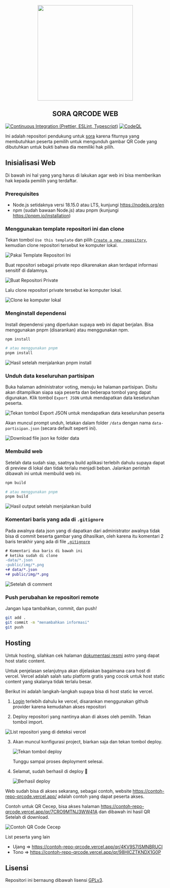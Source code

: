<p align="center">
   <img width="300" height="300" src="./public/sora.png" />
   <h2 align="center">SORA QRCODE WEB</h2>

[![Continuous Integration (Prettier, ESLint, Typescript)](https://github.com/reacto11mecha/sora-qrcode-web/actions/workflows/ci.yml/badge.svg)](https://github.com/reacto11mecha/sora-qrcode-web/actions/workflows/ci.yml) [![CodeQL](https://github.com/reacto11mecha/sora-qrcode-web/actions/workflows/github-code-scanning/codeql/badge.svg)](https://github.com/reacto11mecha/sora-qrcode-web/actions/workflows/github-code-scanning/codeql)

</p>

Ini adalah repositori pendukung untuk [sora](https://github.com/reacto11mecha/sora) karena fiturnya yang membutuhkan peserta pemilih untuk mengunduh gambar QR Code yang dibutuhkan untuk bukti bahwa dia memiliki hak pilih.

## Inisialisasi Web

Di bawah ini hal yang yang harus di lakukan agar web ini bisa memberikan hak kepada pemilih yang terdaftar.

### Prerequisites

- Node.js setidaknya versi 18.15.0 atau LTS, kunjungi https://nodejs.org/en
- npm (sudah bawaan Node.js) atau pnpm (kunjungi https://pnpm.io/installation)

### Menggunakan template repositori ini dan clone

Tekan tombol `Use this template` dan pilih [`Create a new repository`](https://github.com/reacto11mecha/sora-qrcode-web/generate), kemudian clone repositori tersebut ke komputer lokal.

![Pakai Template Repositori Ini](./assets/001-pakai-template.png)

Buat repositori sebagai private repo dikarenakan akan terdapat informasi sensitif di dalamnya.

![Buat Repositori Private](./assets/002-buat-repositori.png)

Lalu clone repositori private tersebut ke komputer lokal.

![Clone ke komputer lokal](./assets/003-clone-ke-local.png)

### Menginstall dependensi

Install dependensi yang diperlukan supaya web ini dapat berjalan. Bisa menggunakan pnpm (disarankan) atau menggunakan npm.

```sh
npm install

# atau menggunakan pnpm
pnpm install
```

![Hasil setelah menjalankan pnpm install](./assets/004-install-dependensi.png)

### Unduh data keseluruhan partisipan

Buka halaman administrator voting, menuju ke halaman partisipan. Disitu akan ditampilkan siapa saja peserta dan beberapa tombol yang dapat digunakan. Klik tombol `Export JSON` untuk mendapatkan data keseluruhan peserta.

![Tekan tombol Export JSON untuk mendapatkan data keseluruhan peserta](./assets/005-export-json.png)

Akan muncul prompt unduh, letakan dalam folder `/data` dengan nama `data-partisipan.json` (secara default seperti ini).

![Download file json ke folder data](./assets/006-download-data.png)

### Membuild web

Setelah data sudah siap, saatnya build aplikasi terlebih dahulu supaya dapat di preview di lokal dan tidak terlalu menjadi beban. Jalankan perintah dibawah ini untuk membuild web ini.

```sh
npm build

# atau menggunakan pnpm
pnpm build
```

![Hasil output setelah menjalankan build](./assets/007-run-build.png)

### Komentari baris yang ada di `.gitignore`

Pada awalnya data json yang di dapatkan dari administrator awalnya tidak bisa di commit beserta gambar yang dihasilkan, oleh karena itu komentari 2 baris terakhir yang ada di file [`.gitignore`](./.gitignore)

```diff
# Komentari dua baris di bawah ini
# ketika sudah di clone
-data/*.json
-public/img/*.png
+# data/*.json
+# public/img/*.png
```

![Setelah di comment](./assets/008-setelah-comment-gitignore.png)

### Push perubahan ke repositori remote

Jangan lupa tambahkan, commit, dan push!

```sh
git add .
git commit -m "menambahkan informasi"
git push
```

## Hosting

Untuk hosting, silahkan cek halaman [dokumentasi resmi](https://docs.astro.build/en/guides/deploy/) astro yang dapat host static content.

Untuk penjelasan selanjutnya akan dijelaskan bagaimana cara host di vercel. Vercel adalah salah satu platform gratis yang cocok untuk host static content yang skalanya tidak terlalu besar.

Berikut ini adalah langkah-langkah supaya bisa di host static ke vercel.

1. [Login](https://vercel.com/login) terlebih dahulu ke vercel, disarankan menggunakan github provider karena kemudahan akses repositori

2. Deploy repositori yang nantinya akan di akses oleh pemilih. Tekan tombol import.

![List repositori yang di deteksi vercel](./assets/009-pilih-project.png)

3. Akan muncul konfigurasi project, biarkan saja dan tekan tombol deploy.

   ![Tekan tombol deploy](./assets/010-deploy.png)

   Tunggu sampai proses deployment selesai.

4. Selamat, sudah berhasil di deploy 🚀

   ![Berhasil deploy](./assets/011-berhasil-deploy.png)

Web sudah bisa di akses sekarang, sebagai contoh, website https://contoh-repo-qrcode.vercel.app/ adalah contoh yang dapat peserta akses.

Contoh untuk QR Cecep, bisa akses halaman https://contoh-repo-qrcode.vercel.app/qr/7CRO9MTNJ3WW41A dan dibawah ini hasil QR Setelah di download.

![Contoh QR Code Cecep](./assets/qr-cecep.png)

List peserta yang lain

- Ujang => https://contoh-repo-qrcode.vercel.app/qr/4KV9S7ISMNBRUCI
- Tono => https://contoh-repo-qrcode.vercel.app/qr/98HICZTKNDX1G0P

## Lisensi

Repositori ini bernaung dibawah lisensi [GPLv3](LICENSE).
